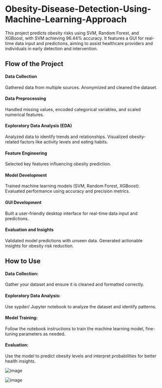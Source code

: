 # Obesity-Disease-Detection-Using-Machine-Learning-Approach
This project predicts obesity risks using SVM, Random Forest, and XGBoost, with SVM achieving 96.44% accuracy. It features a GUI for real-time data input and predictions, aiming to assist healthcare providers and individuals in early detection and intervention.

## Flow of the Project

#### Data Collection
Gathered data from multiple sources.
Anonymized and cleaned the dataset.

#### Data Preprocessing
Handled missing values, encoded categorical variables, and scaled numerical features.

#### Exploratory Data Analysis (EDA)
Analyzed data to identify trends and relationships.
Visualized obesity-related factors like activity levels and eating habits.

#### Feature Engineering
Selected key features influencing obesity prediction.

#### Model Development
Trained machine learning models (SVM, Random Forest, XGBoost).
Evaluated performance using accuracy and precision metrics.

#### GUI Development
Built a user-friendly desktop interface for real-time data input and predictions.

#### Evaluation and Insights
Validated model predictions with unseen data.
Generated actionable insights for obesity risk reduction.

## How to Use
#### Data Collection: 
Gather your dataset and ensure it is cleaned and formatted correctly.
#### Exploratory Data Analysis:
Use sypder/ Jupyter notebook to analyze the dataset and identify patterns.
#### Model Training:
Follow the notebook instructions to train the machine learning model, fine-tuning parameters as needed.
#### Evaluation:
Use the model to predict obesity levels and interpret probabilities for better health insights.

![image](https://github.com/user-attachments/assets/a9022ab5-789a-4c9d-9996-d8a6961b0434)

![image](https://github.com/user-attachments/assets/f6a97851-83fa-4915-8489-e717b40aceb1)


